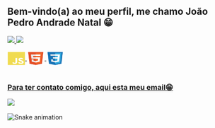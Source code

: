## Bem-vindo(a) ao meu perfil, me chamo João Pedro Andrade Natal 😁

 <div>
   <a href="https://github.com/joao-pnatal">
   <img height="180em" src="https://github-readme-stats.vercel.app/api?username=joao-pnatal&show_icons=true&theme=dracula&include_all_commits=true&count_private=true"/>
   <img height="180em" src="https://github-readme-stats.vercel.app/api/top-langs/?username=joao-pnatal&layout=compact&langs_count=6&theme=dracula"/>

</div>
<div style="display: inline_block"><br>
  <img align="center" alt="Js" height="30" width="40" src="https://raw.githubusercontent.com/devicons/devicon/master/icons/javascript/javascript-plain.svg">
  <img align="center" alt="HTML" height="30" width="40" src="https://raw.githubusercontent.com/devicons/devicon/master/icons/html5/html5-original.svg">
  <img align="center" alt="CSS" height="30" width="40" src="https://raw.githubusercontent.com/devicons/devicon/master/icons/css3/css3-original.svg">
</div>
 
 <br>
 
  ### Para ter contato comigo, aqui esta meu email😁
 
<div> 
  
  <a href = "joaopnatal25@gmail.com"><img src="https://img.shields.io/badge/-Gmail-%23333?style=for-the-badge&logo=gmail&logoColor=white" target="_blank"></a>

 
  ![Snake animation](https://github.com/joao-pnatal/joao-pnatal/blob/output/github-contribution-grid-snake.svg)

</div>
